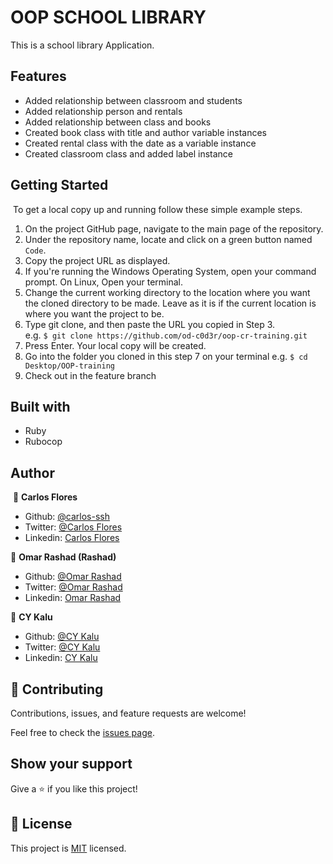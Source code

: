 # OOP SCHOOL LIBRARY

This is a school library Application.

## Features

- Added relationship between classroom and students
- Added relationship person and rentals
- Added relationship between class and books
- Created book class with title and author variable instances
- Created rental class with the date as a variable instance
- Created classroom class and added label instance

## Getting Started
​
To get a local copy up and running follow these simple example steps.
​
1. On the project GitHub page, navigate to the main page of the repository.
2. Under the repository name, locate and click on a green button named `Code`. 
3. Copy the project URL as displayed.
4. If you're running the Windows Operating System, open your command prompt. On Linux, Open your terminal. 
5. Change the current working directory to the location where you want the cloned directory to be made. Leave as it is if the current location is where you want the project to be. 
6. Type git clone, and then paste the URL you copied in Step 3. <br>
e.g. ``$ git clone https://github.com/od-c0d3r/oop-cr-training.git``
7. Press Enter. Your local copy will be created. 
8. Go into the folder you cloned in this step 7 on your terminal
e.g.
 ``$ cd Desktop/OOP-training``
9. Check out in the feature branch

## Built with

- Ruby
- Rubocop

## Author
​
👤 **Carlos Flores**
​
- Github: [@carlos-ssh](https://github.com/carlos-ssh)
- Twitter: [@Carlos Flores](https://twitter.com/aom.robles)
- Linkedin: [Carlos Flores](https://www.linkedin.com/in/carlos-ssh)

👤 **Omar Rashad (Rashad)**
- Github: [@Omar Rashad](https://github.com/)
- Twitter: [@Omar Rashad](https://twitter.com/)
- Linkedin: [Omar Rashad](https://www.linkedin.com/)

👤 **CY Kalu**

- Github: [@CY Kalu](https://github.com/)
- Twitter: [@CY Kalu](https://twitter.com/)
- Linkedin: [CY Kalu](https://www.linkedin.com/)

## 🤝 Contributing

Contributions, issues, and feature requests are welcome!

Feel free to check the [issues page](../../issues/).

## Show your support

Give a ⭐️ if you like this project!

## 📝 License

This project is [MIT](./MIT.md) licensed.
